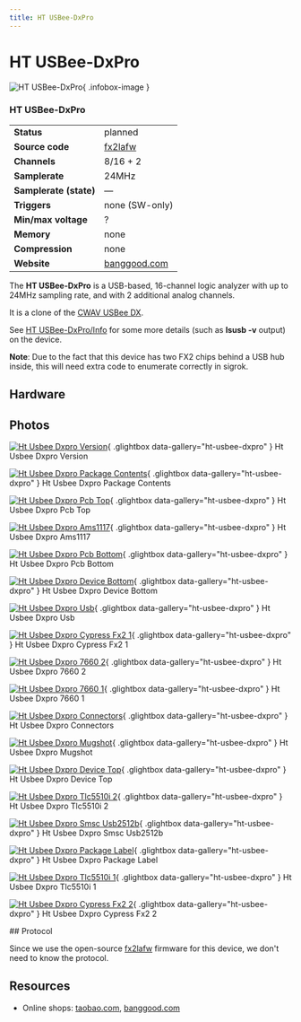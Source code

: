 ```yaml
---
title: HT USBee-DxPro
---
```


# HT USBee-DxPro

<div class="infobox" markdown>

![HT USBee-DxPro](./img/Ht_usbee_dxpro_version.jpg){ .infobox-image }

### HT USBee-DxPro

| | |
|---|---|
| **Status** | planned |
| **Source code** | [fx2lafw](https://github.com/OpenTraceLab/OpenTraceCapture/tree/main/src/hardware/fx2lafw) |
| **Channels** | 8/16 + 2 |
| **Samplerate** | 24MHz |
| **Samplerate (state)** | — |
| **Triggers** | none (SW-only) |
| **Min/max voltage** | ? |
| **Memory** | none |
| **Compression** | none |
| **Website** | [banggood.com](http://www.banggood.com/16-Channel-Logic-Analyzer-Oscilloscope-USBee-DX-Pro-Compatible-p-926868.html) |

</div>

The **HT USBee-DxPro** is a USB-based, 16-channel logic analyzer with up to 24MHz sampling rate, and with 2 additional analog channels.

It is a clone of the [CWAV USBee DX](/w/index.php?title=CWAV_USBee_DX&action=edit&redlink=1).

See [HT USBee-DxPro/Info](https://sigrok.org/wiki/HT_USBee-DxPro/Info) for some more details (such as **lsusb -v** output) on the device.

**Note**: Due to the fact that this device has two FX2 chips behind a USB hub inside, this will need extra code to enumerate correctly in sigrok.

## Hardware

## Photos

<div class="photo-grid" markdown>

[![Ht Usbee Dxpro Version](./img/Ht_usbee_dxpro_version.jpg)](./img/Ht_usbee_dxpro_version.jpg "Ht Usbee Dxpro Version"){ .glightbox data-gallery="ht-usbee-dxpro" }
<span class="caption">Ht Usbee Dxpro Version</span>

[![Ht Usbee Dxpro Package Contents](./img/Ht_usbee_dxpro_package_contents.jpg)](./img/Ht_usbee_dxpro_package_contents.jpg "Ht Usbee Dxpro Package Contents"){ .glightbox data-gallery="ht-usbee-dxpro" }
<span class="caption">Ht Usbee Dxpro Package Contents</span>

[![Ht Usbee Dxpro Pcb Top](./img/Ht_usbee_dxpro_pcb_top.jpg)](./img/Ht_usbee_dxpro_pcb_top.jpg "Ht Usbee Dxpro Pcb Top"){ .glightbox data-gallery="ht-usbee-dxpro" }
<span class="caption">Ht Usbee Dxpro Pcb Top</span>

[![Ht Usbee Dxpro Ams1117](./img/Ht_usbee_dxpro_ams1117.jpg)](./img/Ht_usbee_dxpro_ams1117.jpg "Ht Usbee Dxpro Ams1117"){ .glightbox data-gallery="ht-usbee-dxpro" }
<span class="caption">Ht Usbee Dxpro Ams1117</span>

[![Ht Usbee Dxpro Pcb Bottom](./img/Ht_usbee_dxpro_pcb_bottom.jpg)](./img/Ht_usbee_dxpro_pcb_bottom.jpg "Ht Usbee Dxpro Pcb Bottom"){ .glightbox data-gallery="ht-usbee-dxpro" }
<span class="caption">Ht Usbee Dxpro Pcb Bottom</span>

[![Ht Usbee Dxpro Device Bottom](./img/Ht_usbee_dxpro_device_bottom.jpg)](./img/Ht_usbee_dxpro_device_bottom.jpg "Ht Usbee Dxpro Device Bottom"){ .glightbox data-gallery="ht-usbee-dxpro" }
<span class="caption">Ht Usbee Dxpro Device Bottom</span>

[![Ht Usbee Dxpro Usb](./img/Ht_usbee_dxpro_usb.jpg)](./img/Ht_usbee_dxpro_usb.jpg "Ht Usbee Dxpro Usb"){ .glightbox data-gallery="ht-usbee-dxpro" }
<span class="caption">Ht Usbee Dxpro Usb</span>

[![Ht Usbee Dxpro Cypress Fx2 1](./img/Ht_usbee_dxpro_cypress_fx2_1.jpg)](./img/Ht_usbee_dxpro_cypress_fx2_1.jpg "Ht Usbee Dxpro Cypress Fx2 1"){ .glightbox data-gallery="ht-usbee-dxpro" }
<span class="caption">Ht Usbee Dxpro Cypress Fx2 1</span>

[![Ht Usbee Dxpro 7660 2](./img/Ht_usbee_dxpro_7660_2.jpg)](./img/Ht_usbee_dxpro_7660_2.jpg "Ht Usbee Dxpro 7660 2"){ .glightbox data-gallery="ht-usbee-dxpro" }
<span class="caption">Ht Usbee Dxpro 7660 2</span>

[![Ht Usbee Dxpro 7660 1](./img/Ht_usbee_dxpro_7660_1.jpg)](./img/Ht_usbee_dxpro_7660_1.jpg "Ht Usbee Dxpro 7660 1"){ .glightbox data-gallery="ht-usbee-dxpro" }
<span class="caption">Ht Usbee Dxpro 7660 1</span>

[![Ht Usbee Dxpro Connectors](./img/Ht_usbee_dxpro_connectors.jpg)](./img/Ht_usbee_dxpro_connectors.jpg "Ht Usbee Dxpro Connectors"){ .glightbox data-gallery="ht-usbee-dxpro" }
<span class="caption">Ht Usbee Dxpro Connectors</span>

[![Ht Usbee Dxpro Mugshot](./img/Ht_usbee_dxpro_mugshot.png)](./img/Ht_usbee_dxpro_mugshot.png "Ht Usbee Dxpro Mugshot"){ .glightbox data-gallery="ht-usbee-dxpro" }
<span class="caption">Ht Usbee Dxpro Mugshot</span>

[![Ht Usbee Dxpro Device Top](./img/Ht_usbee_dxpro_device_top.jpg)](./img/Ht_usbee_dxpro_device_top.jpg "Ht Usbee Dxpro Device Top"){ .glightbox data-gallery="ht-usbee-dxpro" }
<span class="caption">Ht Usbee Dxpro Device Top</span>

[![Ht Usbee Dxpro Tlc5510i 2](./img/Ht_usbee_dxpro_tlc5510i_2.jpg)](./img/Ht_usbee_dxpro_tlc5510i_2.jpg "Ht Usbee Dxpro Tlc5510i 2"){ .glightbox data-gallery="ht-usbee-dxpro" }
<span class="caption">Ht Usbee Dxpro Tlc5510i 2</span>

[![Ht Usbee Dxpro Smsc Usb2512b](./img/Ht_usbee_dxpro_smsc_usb2512b.jpg)](./img/Ht_usbee_dxpro_smsc_usb2512b.jpg "Ht Usbee Dxpro Smsc Usb2512b"){ .glightbox data-gallery="ht-usbee-dxpro" }
<span class="caption">Ht Usbee Dxpro Smsc Usb2512b</span>

[![Ht Usbee Dxpro Package Label](./img/Ht_usbee_dxpro_package_label.jpg)](./img/Ht_usbee_dxpro_package_label.jpg "Ht Usbee Dxpro Package Label"){ .glightbox data-gallery="ht-usbee-dxpro" }
<span class="caption">Ht Usbee Dxpro Package Label</span>

[![Ht Usbee Dxpro Tlc5510i 1](./img/Ht_usbee_dxpro_tlc5510i_1.jpg)](./img/Ht_usbee_dxpro_tlc5510i_1.jpg "Ht Usbee Dxpro Tlc5510i 1"){ .glightbox data-gallery="ht-usbee-dxpro" }
<span class="caption">Ht Usbee Dxpro Tlc5510i 1</span>

[![Ht Usbee Dxpro Cypress Fx2 2](./img/Ht_usbee_dxpro_cypress_fx2_2.jpg)](./img/Ht_usbee_dxpro_cypress_fx2_2.jpg "Ht Usbee Dxpro Cypress Fx2 2"){ .glightbox data-gallery="ht-usbee-dxpro" }
<span class="caption">Ht Usbee Dxpro Cypress Fx2 2</span>

</div>
## Protocol

Since we use the open-source [fx2lafw](https://sigrok.org/wiki/Fx2lafw) firmware for this device, we don't need to know the protocol.

## Resources
- Online shops: [taobao.com](https://world.taobao.com/item/36138317977.htm), [banggood.com](http://www.banggood.com/16-Channel-Logic-Analyzer-Oscilloscope-USBee-DX-Pro-Compatible-p-926868.html)

